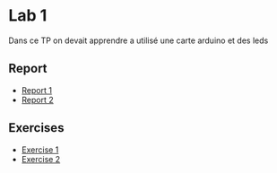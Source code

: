 # Lab 1
Dans ce TP on devait apprendre a utilisé une carte arduino et des leds

## Report
  - [Report 1](report/1) 
  - [Report 2](report/2)
  
## Exercises
  - [Exercise 1](exercise/1)
  - [Exercise 2](exercise/2)

